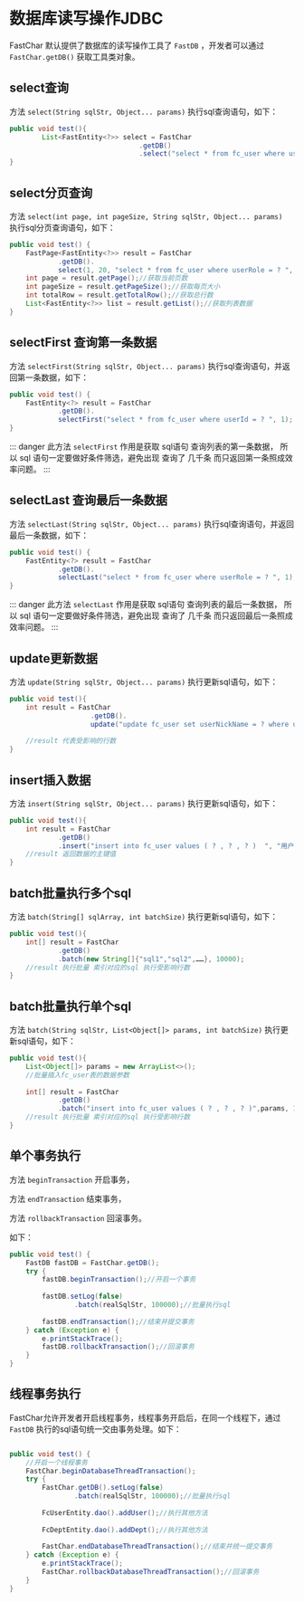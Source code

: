 # 数据库读写操作JDBC
FastChar 默认提供了数据库的读写操作工具了 `FastDB` ，开发者可以通过 `FastChar.getDB()` 获取工具类对象。

## select查询
方法 `select(String sqlStr, Object... params)` 执行sql查询语句，如下：
```java
public void test(){
        List<FastEntity<?>> select = FastChar
                                .getDB()
                                .select("select * from fc_user where userRole = ? ", 1);
}
```

## select分页查询
方法 `select(int page, int pageSize, String sqlStr, Object... params) ` 执行sql分页查询语句，如下：
```java
public void test() {
    FastPage<FastEntity<?>> result = FastChar
            .getDB().
            select(1, 20, "select * from fc_user where userRole = ? ", 1);
    int page = result.getPage();//获取当前页数
    int pageSize = result.getPageSize();//获取每页大小
    int totalRow = result.getTotalRow();//获取总行数
    List<FastEntity<?>> list = result.getList();//获取列表数据
}
```

## selectFirst 查询第一条数据
方法 `selectFirst(String sqlStr, Object... params)` 执行sql查询语句，并返回第一条数据，如下：

```java
public void test() {
    FastEntity<?> result = FastChar
            .getDB().
            selectFirst("select * from fc_user where userId = ? ", 1);
}
```

::: danger
此方法 `selectFirst` 作用是获取 sql语句 查询列表的第一条数据，
所以 sql 语句一定要做好条件筛选，避免出现 查询了 几千条 而只返回第一条照成效率问题。
:::


## selectLast 查询最后一条数据
方法 `selectLast(String sqlStr, Object... params)` 执行sql查询语句，并返回最后一条数据，如下：

```java
public void test() {
    FastEntity<?> result = FastChar
            .getDB().
            selectLast("select * from fc_user where userRole = ? ", 1);
}
```

::: danger
此方法 `selectLast` 作用是获取 sql语句 查询列表的最后一条数据，
所以 sql 语句一定要做好条件筛选，避免出现 查询了 几千条 而只返回最后一条照成效率问题。
:::


## update更新数据
方法 `update(String sqlStr, Object... params)` 执行更新sql语句，如下：
```java
public void test(){
    int result = FastChar
                    .getDB().
                    update("update fc_user set userNickName = ? where userRole = ? ", "新的昵称",1);
                    
    //result 代表受影响的行数
}
```

## insert插入数据
方法 `insert(String sqlStr, Object... params)` 执行更新sql语句，如下：
```java
public void test(){
    int result = FastChar
            .getDB()
            .insert("insert into fc_user values ( ? , ? , ? )  ", "用户昵称","手机号码",1);
    //result 返回数据的主键值
}
```


## batch批量执行多个sql
方法 `batch(String[] sqlArray, int batchSize)` 执行更新sql语句，如下：
```java
public void test(){
    int[] result = FastChar
            .getDB()
            .batch(new String[]{"sql1","sql2",……}, 10000);
    //result 执行批量 索引对应的sql 执行受影响行数
}
```

## batch批量执行单个sql
方法 `batch(String sqlStr, List<Object[]> params, int batchSize)` 执行更新sql语句，如下：
```java
public void test(){
    List<Object[]> params = new ArrayList<>();
    //批量插入fc_user表的数据参数
    
    int[] result = FastChar
            .getDB()
            .batch("insert into fc_user values ( ? , ? , ? )",params, 10000);
    //result 执行批量 索引对应的sql 执行受影响行数
}
```

## 单个事务执行

方法 `beginTransaction` 开启事务，

方法 `endTransaction` 结束事务，

方法 `rollbackTransaction` 回滚事务。

如下：

```java
public void test() {
    FastDB fastDB = FastChar.getDB();
    try {
        fastDB.beginTransaction();//开启一个事务
        
        fastDB.setLog(false)
                .batch(realSqlStr, 100000);//批量执行sql
                
        fastDB.endTransaction();//结束并提交事务
    } catch (Exception e) {
        e.printStackTrace();
        fastDB.rollbackTransaction();//回滚事务
    }
}
```


## 线程事务执行
FastChar允许开发者开启线程事务，线程事务开启后，在同一个线程下，通过 `FastDB` 执行的sql语句统一交由事务处理。如下：

```java

public void test() {
    //开启一个线程事务
    FastChar.beginDatabaseThreadTransaction();
    try {
        FastChar.getDB().setLog(false)
                .batch(realSqlStr, 100000);//批量执行sql
        
        FcUserEntity.dao().addUser();//执行其他方法
        
        FcDeptEntity.dao().addDept();//执行其他方法
                
        FastChar.endDatabaseThreadTransaction();//结束并统一提交事务
    } catch (Exception e) {
        e.printStackTrace();
        FastChar.rollbackDatabaseThreadTransaction();//回滚事务
    }
}

```


